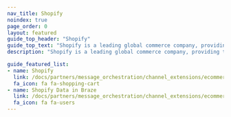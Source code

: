 ```yaml
---
nav_title: Shopify
noindex: true
page_order: 0
layout: featured
guide_top_header: "Shopify"
guide_top_text: "Shopify is a leading global commerce company, providing trusted tools to start, grow, market, and manage a retail business of any size. Shopify makes commerce better for everyone with a platform and services that are engineered for reliability while delivering a better shopping experience for consumers everywhere."
description: "Shopify is a leading global commerce company, providing trusted tools to start, grow, market, and manage a retail business of any size. Shopify makes commerce better for everyone with a platform and services that are engineered for reliability while delivering a better shopping experience for consumers everywhere."

guide_featured_list:
- name: Shopify
  link: /docs/partners/message_orchestration/channel_extensions/ecommerce/shopify/shopify/
  fa_icon: fa fa-shopping-cart
- name: Shopify Data in Braze
  link: /docs/partners/message_orchestration/channel_extensions/ecommerce/shopify/use_cases/
  fa_icon: fa fa-users
---
```


<br> 